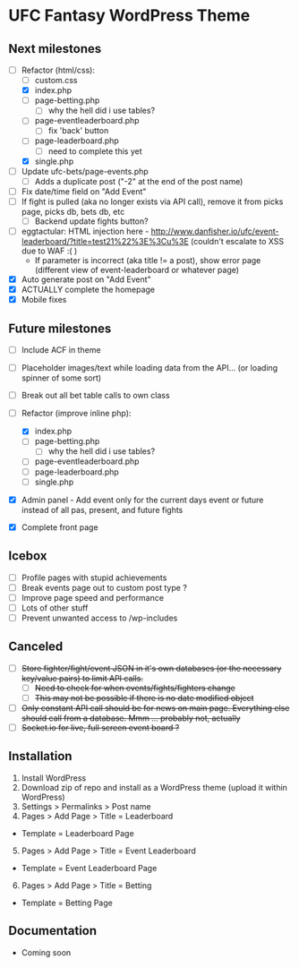 # UFC Fantasy WordPress Theme

## Next milestones

- [ ] Refactor (html/css):
  - [ ] custom.css
  - [x] index.php
  - [ ] page-betting.php
    - [ ] why the hell did i use tables?
  - [ ] page-eventleaderboard.php
    - [ ] fix 'back' button
  - [ ] page-leaderboard.php
    - [ ] need to complete this yet
  - [x] single.php
- [ ] Update ufc-bets/page-events.php
  - [ ] Adds a duplicate post ("-2" at the end of the post name)
- [ ] Fix date/time field on "Add Event"
- [ ] If fight is pulled (aka no longer exists via API call), remove it from picks page, picks db, bets db, etc
  - [ ] Backend update fights button?
- [ ] eggtactular: HTML injection here - http://www.danfisher.io/ufc/event-leaderboard/?title=test21%22%3E%3Cu%3E (couldn't escalate to XSS due to WAF  :( )
  - If parameter is incorrect (aka title != a post), show error page (different view of event-leaderboard or whatever page)
- [x] Auto generate post on "Add Event"
- [x] ACTUALLY complete the homepage
- [x] Mobile fixes

## Future milestones

- [ ] Include ACF in theme
- [ ] Placeholder images/text while loading data from the API... (or loading spinner of some sort)
- [ ] Break out all bet table calls to own class
- [ ] Refactor (improve inline php):
  - [x] index.php
  - [ ] page-betting.php
    - [ ] why the hell did i use tables?
  - [ ] page-eventleaderboard.php
  - [ ] page-leaderboard.php
  - [ ] single.php
- [x] Admin panel - Add event only for the current days event or future instead of all pas, present, and future fights
- [x] Complete front page


## Icebox

- [ ] Profile pages with stupid achievements
- [ ] Break events page out to custom post type ?
- [ ] Improve page speed and performance
- [ ] Lots of other stuff
- [ ] Prevent unwanted access to /wp-includes

## Canceled

- [ ] ~~Store fighter/fight/event JSON in it's own databases (or the necessary key/value pairs) to limit API calls.~~
  - [ ] ~~Need to check for when events/fights/fighters change~~
  - [ ] ~~This may not be possible if there is no date modified object~~
- [ ] ~~Only constant API call should be for news on main page.  Everything else should call from a database. Mmm ... probably not, actually~~
- [ ] ~~Socket.io for live, full screen event board ?~~

## Installation

1. Install WordPress
2. Download zip of repo and install as a WordPress theme (upload it within WordPress)
3. Settings > Permalinks > Post name
4. Pages > Add Page > Title = Leaderboard
  - Template = Leaderboard Page
5. Pages > Add Page > Title = Event Leaderboard
  - Template = Event Leaderboard Page
6. Pages > Add Page > Title = Betting
  - Template = Betting Page

## Documentation

* Coming soon
